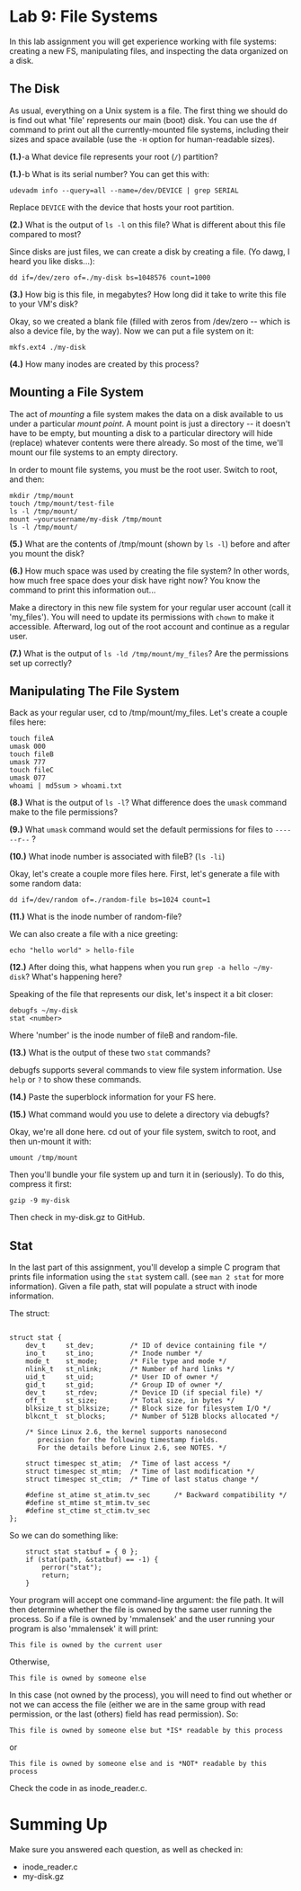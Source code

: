 # Lab 9: File Systems

In this lab assignment you will get experience working with file systems: creating a new FS, manipulating files, and inspecting the data organized on a disk.

## The Disk

As usual, everything on a Unix system is a file. The first thing we should do is find out what 'file' represents our main (boot) disk. You can use the `df` command to print out all the currently-mounted file systems, including their sizes and space available (use the `-H` option for human-readable sizes).

**(1.)**-a What device file represents your root (`/`) partition?

**(1.)**-b What is its serial number? You can get this with:

```
udevadm info --query=all --name=/dev/DEVICE | grep SERIAL
```

Replace `DEVICE` with the device that hosts your root partition.

**(2.)** What is the output of `ls -l` on this file? What is different about this file compared to most?

Since disks are just files, we can create a disk by creating a file. (Yo dawg, I heard you like disks...):

```
dd if=/dev/zero of=./my-disk bs=1048576 count=1000
```

**(3.)** How big is this file, in megabytes? How long did it take to write this file to your VM's disk?

Okay, so we created a blank file (filled with zeros from /dev/zero -- which is also a device file, by the way). Now we can put a file system on it:

```
mkfs.ext4 ./my-disk
```

**(4.)** How many inodes are created by this process?


## Mounting a File System

The act of *mounting* a file system makes the data on a disk available to us under a particular *mount point*. A mount point is just a directory -- it doesn't have to be empty, but mounting a disk to a particular directory will hide (replace) whatever contents were there already. So most of the time, we'll mount our file systems to an empty directory.

In order to mount file systems, you must be the root user. Switch to root, and then:

```
mkdir /tmp/mount
touch /tmp/mount/test-file
ls -l /tmp/mount/
mount ~yourusername/my-disk /tmp/mount
ls -l /tmp/mount/
```

**(5.)** What are the contents of /tmp/mount (shown by `ls -l`) before and after you mount the disk?

**(6.)** How much space was used by creating the file system? In other words, how much free space does your disk have right now? You know the command to print this information out...

Make a directory in this new file system for your regular user account (call it 'my_files'). You will need to update its permissions with `chown` to make it accessible. Afterward, log out of the root account and continue as a regular user.

**(7.)** What is the output of `ls -ld /tmp/mount/my_files`? Are the permissions set up correctly?

## Manipulating The File System

Back as your regular user, cd to /tmp/mount/my_files. Let's create a couple files here:

```
touch fileA
umask 000
touch fileB
umask 777
touch fileC
umask 077
whoami | md5sum > whoami.txt
```

**(8.)** What is the output of `ls -l`? What difference does the `umask` command make to the file permissions?

**(9.)** What `umask` command would set the default permissions for files to `------r--` ?

**(10.)** What inode number is associated with fileB? (`ls -li`)

Okay, let's create a couple more files here. First, let's generate a file with some random data:

```
dd if=/dev/random of=./random-file bs=1024 count=1
```

**(11.)** What is the inode number of random-file?

We can also create a file with a nice greeting:

```
echo "hello world" > hello-file
```

**(12.)** After doing this, what happens when you run `grep -a hello ~/my-disk`? What's happening here?

Speaking of the file that represents our disk, let's inspect it a bit closer:

```
debugfs ~/my-disk
stat <number>
```

Where 'number' is the inode number of fileB and random-file.

**(13.)** What is the output of these two `stat` commands?

debugfs supports several commands to view file system information. Use `help` or `?` to show these commands.

**(14.)** Paste the superblock information for your FS here.

**(15.)** What command would you use to delete a directory via debugfs?

Okay, we're all done here. cd out of your file system, switch to root, and then un-mount it with:

```
umount /tmp/mount
```

Then you'll bundle your file system up and turn it in (seriously). To do this, compress it first:

```
gzip -9 my-disk
```

Then check in my-disk.gz to GitHub.

## Stat

In the last part of this assignment, you'll develop a simple C program that prints file information using the `stat` system call. (see `man 2 stat` for more information). Given a file path, stat will populate a struct with inode information.

The struct:

```

struct stat {
	dev_t     st_dev;         /* ID of device containing file */
	ino_t     st_ino;         /* Inode number */
	mode_t    st_mode;        /* File type and mode */
	nlink_t   st_nlink;       /* Number of hard links */
	uid_t     st_uid;         /* User ID of owner */
	gid_t     st_gid;         /* Group ID of owner */
	dev_t     st_rdev;        /* Device ID (if special file) */
	off_t     st_size;        /* Total size, in bytes */
	blksize_t st_blksize;     /* Block size for filesystem I/O */
	blkcnt_t  st_blocks;      /* Number of 512B blocks allocated */

	/* Since Linux 2.6, the kernel supports nanosecond
	   precision for the following timestamp fields.
	   For the details before Linux 2.6, see NOTES. */

	struct timespec st_atim;  /* Time of last access */
	struct timespec st_mtim;  /* Time of last modification */
	struct timespec st_ctim;  /* Time of last status change */

	#define st_atime st_atim.tv_sec      /* Backward compatibility */
	#define st_mtime st_mtim.tv_sec
	#define st_ctime st_ctim.tv_sec
};

```

So we can do something like:

```
    struct stat statbuf = { 0 };
    if (stat(path, &statbuf) == -1) {
        perror("stat");
        return;
    }
```

Your program will accept one command-line argument: the file path. It will then determine whether the file is owned by the same user running the process. So if a file is owned by 'mmalensek' and the user running your program is also 'mmalensek' it will print:

```
This file is owned by the current user
```

Otherwise,

```
This file is owned by someone else
```

In this case (not owned by the process), you will need to find out whether or not we can access the file (either we are in the same group with read permission, or the last (others) field has read permission). So:

```
This file is owned by someone else but *IS* readable by this process
```

or

```
This file is owned by someone else and is *NOT* readable by this process
```

Check the code in as inode_reader.c.


# Summing Up

Make sure you answered each question, as well as checked in:

* inode_reader.c
* my-disk.gz
